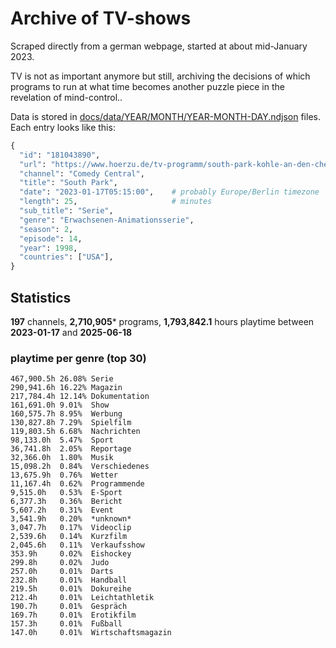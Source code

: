 # Archive of TV-shows

Scraped directly from a german webpage, started at about mid-January 2023.

TV is not as important anymore but still, archiving the decisions of which programs to run at what time
becomes another puzzle piece in the revelation of mind-control.. 

Data is stored in [docs/data/YEAR/MONTH/YEAR-MONTH-DAY.ndjson](docs/data/) files. 
Each entry looks like this:

```python
{
  "id": "181043890", 
  "url": "https://www.hoerzu.de/tv-programm/south-park-kohle-an-den-chefkoch/bid_181043890/", 
  "channel": "Comedy Central", 
  "title": "South Park", 
  "date": "2023-01-17T05:15:00",    # probably Europe/Berlin timezone 
  "length": 25,                     # minutes 
  "sub_title": "Serie", 
  "genre": "Erwachsenen-Animationsserie", 
  "season": 2, 
  "episode": 14, 
  "year": 1998, 
  "countries": ["USA"],
}
```

## Statistics

**197** channels, **2,710,905*** programs, **1,793,842.1** hours playtime between **2023-01-17** and **2025-06-18**


### playtime per genre (top 30)

    467,900.5h 26.08% Serie
    290,941.6h 16.22% Magazin
    217,784.4h 12.14% Dokumentation
    161,691.0h 9.01%  Show
    160,575.7h 8.95%  Werbung
    130,827.8h 7.29%  Spielfilm
    119,803.5h 6.68%  Nachrichten
    98,133.0h  5.47%  Sport
    36,741.8h  2.05%  Reportage
    32,366.0h  1.80%  Musik
    15,098.2h  0.84%  Verschiedenes
    13,675.9h  0.76%  Wetter
    11,167.4h  0.62%  Programmende
    9,515.0h   0.53%  E-Sport
    6,377.3h   0.36%  Bericht
    5,607.2h   0.31%  Event
    3,541.9h   0.20%  *unknown*
    3,047.7h   0.17%  Videoclip
    2,539.6h   0.14%  Kurzfilm
    2,045.6h   0.11%  Verkaufsshow
    353.9h     0.02%  Eishockey
    299.8h     0.02%  Judo
    257.0h     0.01%  Darts
    232.8h     0.01%  Handball
    219.5h     0.01%  Dokureihe
    212.4h     0.01%  Leichtathletik
    190.7h     0.01%  Gespräch
    169.7h     0.01%  Erotikfilm
    157.3h     0.01%  Fußball
    147.0h     0.01%  Wirtschaftsmagazin
